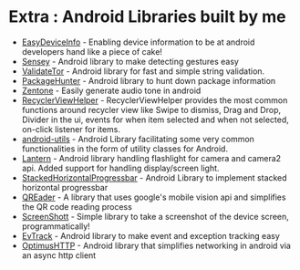 # Extra : Android Libraries built by me

- [EasyDeviceInfo](https://github.com/nisrulz/easydeviceinfo) - Enabling device information to be at android developers hand like a piece of cake!
- [Sensey](https://github.com/nisrulz/Sensey) - Android library to make detecting gestures easy
- [ValidateTor](https://github.com/nisrulz/validatetor) - Android library for fast and simple string validation.
- [PackageHunter](https://github.com/nisrulz/PackageHunter) - Android library to hunt down package information
- [Zentone](https://github.com/nisrulz/zentone) - Easily generate audio tone in android
- [RecyclerViewHelper](https://github.com/nisrulz/recyclerviewhelper) - RecyclerViewHelper provides the most common functions around recycler view like Swipe to dismiss, Drag and Drop, Divider in the ui, events for when item selected and when not selected, on-click listener for items.
- [android-utils](https://github.com/nisrulz/android-utils) - Android Library facilitating some very common functionalities in the form of utility classes for Android.
- [Lantern](https://github.com/nisrulz/lantern) - Android library handling flashlight for camera and camera2 api. Added support for handling display/screen light.
- [StackedHorizontalProgressbar](https://github.com/nisrulz/stackedhorizontalprogressbar) - Android Library to implement stacked horizontal progressbar
- [QREader](https://github.com/nisrulz/qreader) - A library that uses google's mobile vision api and simplifies the QR code reading process
- [ScreenShott](https://github.com/nisrulz/screenshott) - Simple library to take a screenshot of the device screen, programmatically!
- [EvTrack](https://github.com/nisrulz/EvTrack) - Android library to make event and exception tracking easy
- [OptimusHTTP](https://github.com/nisrulz/OptimusHTTP) - Android library that simplifies networking in android via an async http client
